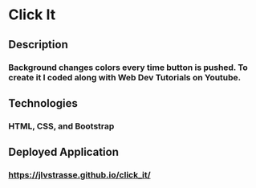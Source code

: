 # Click It

## Description
### Background changes colors every time button is pushed. To create it I coded along with Web Dev Tutorials on Youtube.

## Technologies
### HTML, CSS, and Bootstrap

## Deployed Application
### https://jlvstrasse.github.io/click_it/
